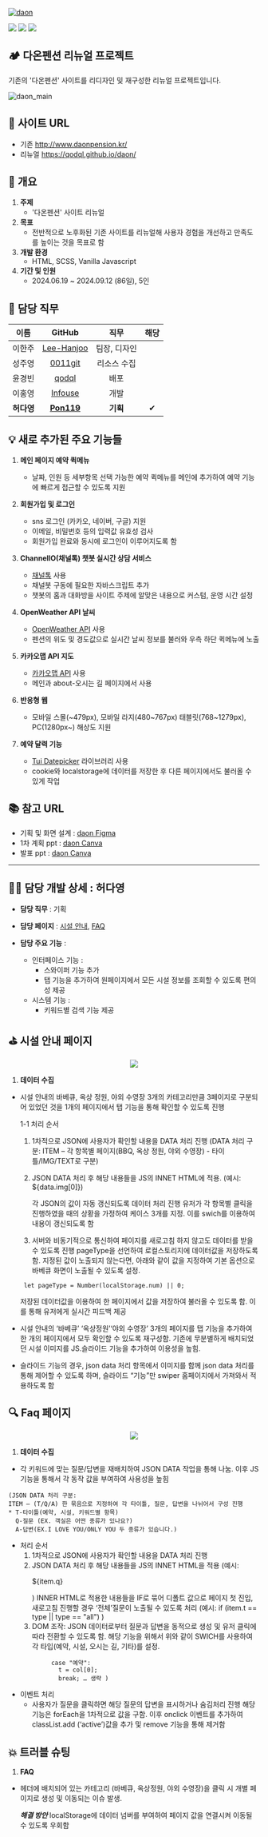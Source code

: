 [![daon](https://github.com/user-attachments/assets/a3256e34-4344-4a52-b753-7ee4b3517bdb)](https://qodql.github.io/daon/)

<img src="https://img.shields.io/badge/HTML5-E34F26?style=flat-square&logo=html5&logoColor=white"/> <img src="https://img.shields.io/badge/Sass-CC6699?style=flat-square&logo=Sass&logoColor=white"/> <img src="https://img.shields.io/badge/JavaScript-F7DF1E?style=flat-square&logo=javascript&logoColor=black"/>

## 🏕 다온펜션 리뉴얼 프로젝트

기존의 '다온펜션' 사이트를 리디자인 및 재구성한 리뉴얼 프로젝트입니다.

![daon_main](https://github.com/user-attachments/assets/5a9f5349-b190-457e-961a-282c00bf717b)

## 🔗 사이트 URL

- 기존 <http://www.daonpension.kr/>
- 리뉴얼 <https://qodql.github.io/daon/>
<!-- - [개인](https://0011git.github.io/daon/) -->

## 📑 개요

1. **주제**
   - '다온펜션' 사이트 리뉴얼
2. **목표**
   - 전반적으로 노후화된 기존 사이트를 리뉴얼해 사용자 경험을 개선하고 만족도를 높이는 것을 목표로 함
3. **개발 환경**
   - HTML, SCSS, Vanilla Javascript
4. **기간 및 인원**
   - 2024.06.19 ~ 2024.09.12 (86일), 5인

## 🙌 담당 직무

|    이름    |                   GitHub                    |     직무     | 해당 |
| :--------: | :-----------------------------------------: | :----------: | :--: |
|   이한주   | [Lee-Hanjoo](https://github.com/Lee-Hanjoo) | 팀장, 디자인 |      |
|   성주영   |    [0011git](https://github.com/0011git)    | 리소스 수집  |      |
|   윤경빈   |      [qodql](https://github.com/qodql)      |     배포     |      |
|   이홍영   |    [Infouse](https://github.com/Infouse)    |     개발     |      |
| **허다영** |   **[Pon119](https://github.com/Pon119)**   |   **기획**   |  ✔   |

## 💡 새로 추가된 주요 기능들

1. **메인 페이지 예약 퀵메뉴**

   - 날짜, 인원 등 세부항목 선택 가능한 예약 퀵메뉴를 메인에 추가하여 예약 기능에 빠르게 접근할 수 있도록 지원

2. **회원가입 및 로그인**

   - sns 로그인 (카카오, 네이버, 구글) 지원
   - 이메일, 비밀번호 등의 입력값 유효성 검사
   - 회원가입 완료와 동시에 로그인이 이루어지도록 함

3. **ChannelIO(채널톡) 챗봇 실시간 상담 서비스**

   - [채널톡](https://developers.channel.io/reference/welcome-to-channel-kr) 사용
   - 채널봇 구동에 필요한 자바스크립트 추가
   - 챗봇의 홈과 대화방을 사이트 주제에 알맞은 내용으로 커스텀, 운영 시간 설정

4. **OpenWeather API 날씨**

   - [OpenWeather API](https://openweathermap.org/) 사용
   - 펜션의 위도 및 경도값으로 실시간 날씨 정보를 불러와 우측 하단 퀵메뉴에 노출

5. **카카오맵 API 지도**

   - [카카오맵 API](https://apis.map.kakao.com/web/) 사용
   - 메인과 about-오시는 길 페이지에서 사용

6. **반응형 웹**

   - 모바일 스몰(~479px), 모바일 라지(480\~767px) 태블릿(768\~1279px), PC(1280px\~) 해상도 지원

7. **예약 달력 기능**
   - [Tui Datepicker](https://ui.toast.com/tui-date-picker) 라이브러리 사용
   - cookie와 localstorage에 데이터를 저장한 후 다른 페이지에서도 불러올 수 있게 작업

## 📚 참고 URL

- 기획 및 화면 설계 :
  [daon Figma](<https://www.figma.com/design/1zlcRdL0iDs2TWlgb5Thoq/240618_%EB%8B%A4%EC%98%A8%ED%8E%9C%EC%85%98-(Copy)?node-id=0-1&node-type=canvas&t=QkvAdj1lJY9kWkMd-0>)
- 1차 계획 ppt :
  [daon Canva](https://www.canva.com/design/DAGIplQ9SSA/yVOa3ghyW9enxSPvzQCcVw/edit?utm_content=DAGIplQ9SSA&utm_campaign=designshare&utm_medium=link2&utm_source=sharebutton)
- 발표 ppt :
  [daon Canva](https://www.canva.com/design/DAGPld1e67I/bYGbjtRsdfuDOY-Lullv-w/view?utm_content=DAGPld1e67I&utm_campaign=designshare&utm_medium=link&utm_source=editor)

<!--## 📱 스크린샷 : 개인거 말고 팀꺼에 넣기 -->

---

## 🙋‍♀️ 담당 개발 상세 : 허다영

- **담당 직무** :
  기획
- **담당 페이지** :
  [시설 안내](https://pon119.github.io/daon-web/sub3_facilities.html), [FAQ](https://pon119.github.io/daon-web/sub5_community_faq.html)

- **담당 주요 기능** :
  - 인터페이스 기능 :
      - 스와이퍼 기능 추가 
      - 탭 기능을 추가하여 원페이지에서 모든 시설 정보를 조회할 수 있도록 편의성 제공
  - 시스템 기능 :
    - 키워드별 검색 기능 제공

## ⛳ 시설 안내 페이지

<p align="center">
<img src="https://github.com/user-attachments/assets/63ca187a-9908-48b0-b196-a6a74b080428">
</p>

1. **데이터 수집**

- 시설 안내의 바베큐, 옥상 정원, 야외 수영장 3개의 카테고리만큼 
3페이지로 구분되어 있었던 것을 1개의 페이지에서 탭 기능을 통해 확인할 수 있도록 진행

   1-1 처리 순서

   1) 1차적으로 JSON에 사용자가 확인할 내용을 DATA 처리 진행
      (DATA 처리 구분: 
      ITEM – 각 항목별 페이지(BBQ, 옥상 정원, 야외 수영장) - 타이틀/IMG/TEXT로 구분)

   2) JSON DATA 처리 후 해당 내용들을 JS의 INNET HTML에 적용. (예시: ${data.img[0]})

      각 JSON의 값이 자동 갱신되도록 데이터 처리 진행
   유저가 각 항목별 클릭을 진행하였을 때의 상황을 가정하여 케이스 3개를 지정.
   이를 swich를 이용하여 내용이 갱신되도록 함 

   3) 서버와 비동기적으로 통신하여 페이지를 새로고침 하지 않고도 데이터를 받을 수 있도록 진행
   pageType을 선언하여 로컬스토리지에 데이터값을 저장하도록 함. 
   지정된 값이 노출되지 않는다면, 아래와 같이 값을 지정하여 
   기본 옵션으로 바베큐 화면이 노출될 수 있도록 설정.
   ```     
    let pageType = Number(localStorage.num) || 0; 
    ```

   저장된 데이터값을 이용하여 한 페이지에서 값을 저장하여 불러올 수 있도록 함.
   이를 통해 유저에게 실시간 피드백 제공

- 시설 안내의 ‘바베큐’ ‘옥상정원’‘야외 수영장’ 3개의 페이지를 
   탭 기능을 추가하여 한 개의 페이지에서 모두 확인할 수 있도록 재구성함. 
   기존에 무분별하게 배치되었던 시설 이미지를 JS.슬라이드 기능을 추가하여 이용성을 높힘.
- 슬라이드 기능의 경우,
   json data 처리 항목에서 이미지를 함께 json data 처리를 통해 제어할 수 있도록 하며, 슬라이드 “기능”만 swiper 홈페이지에서 가져와서 적용하도록 함

## 🔍 Faq 페이지

<p align="center">
<img src="https://github.com/user-attachments/assets/9c573735-a6d4-407c-bb84-2a9a122caf25">
</p>

1. **데이터 수집**

- 각 키워드에 맞는 질문/답변을 재배치하여 JSON DATA 작업을 통해 나눔.
  이후 JS 기능을 통해서 각 동작 값을 부여하여 사용성을 높힘

```
(JSON DATA 처리 구분:
ITEM – (T/Q/A) 한 묶음으로 지정하여 각 타이틀, 질문, 답변을 나뉘어서 구성 진행
* T-타이틀(예약, 시설, 키워드별 항목)
  Q-질문 (EX. 객실은 어떤 종류가 있나요?)
  A-답변(EX.I LOVE YOU/ONLY YOU 두 종류가 있습니다.)
```

- 처리 순서
  1. 1차적으로 JSON에 사용자가 확인할 내용을 DATA 처리 진행
  2. JSON DATA 처리 후 해당 내용들을 JS의 INNET HTML을 적용 (예시: <p>${item.q}</p>)
     INNER HTML로 적용한 내용들을 IF로 묶어 디폴트 값으로 페이지 첫 진입, 새로고침 진행할 경우
     ‘전체’질문이 노출될 수 있도록 처리
     (예시: if (item.t == type || type == "all") )
  3. DOM 조작:
     JSON 데이터로부터 질문과 답변을 동적으로 생성 및 유저 클릭에 따라 전환할 수 있도록 함.
     해당 기능을 위해서 위와 같이 SWICH를 사용하여 각 타입(예약, 시설, 오시는 길, 기타)를 설정.

```(예시: switch (item.t)
            case "예약":
              t = col[0];
              break; … 생략 )
```

- 이벤트 처리
  - 사용자가 질문을 클릭하면 해당 질문의 답변을 표시하거나 숨김처리 진행
    해당 기능은 forEach을 1차적으로 값을 구함.
    이후 onclick 이벤트를 추가하여 classList.add (‘active’)값을
    추가 및 remove 기능을 통해 제거함


## 💥 트러블 슈팅

1. **FAQ**
 - 헤더에 배치되어 있는 카테고리 (바베큐, 옥상정원, 야외 수영장)을 클릭 시 
개별 페이지로 생성 및 이동되는 이슈 발생.

   ***해결 방안*** 
   localStorage에 데이터 넘버를 부여하여 페이지 값을 연결시켜 이동될 수 있도록 우회함


<!-- 이미지 or gif -->
